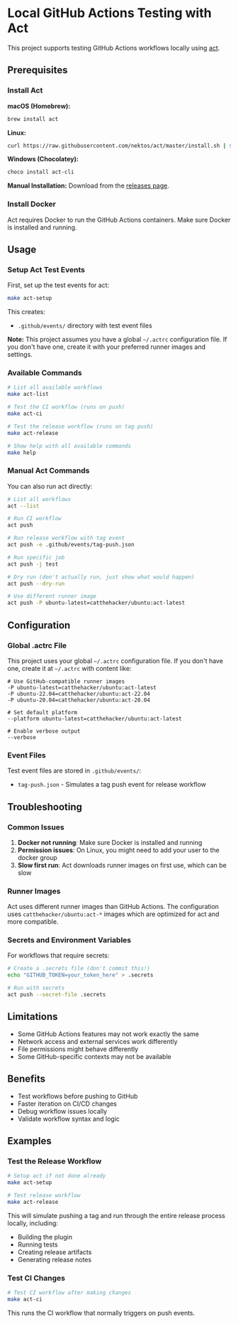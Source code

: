 # Local GitHub Actions Testing with Act

This project supports testing GitHub Actions workflows locally using [act](https://github.com/nektos/act).

## Prerequisites

### Install Act

**macOS (Homebrew):**
```bash
brew install act
```

**Linux:**
```bash
curl https://raw.githubusercontent.com/nektos/act/master/install.sh | sudo bash
```

**Windows (Chocolatey):**
```powershell
choco install act-cli
```

**Manual Installation:**
Download from the [releases page](https://github.com/nektos/act/releases).

### Install Docker

Act requires Docker to run the GitHub Actions containers. Make sure Docker is installed and running.

## Usage

### Setup Act Test Events

First, set up the test events for act:

```bash
make act-setup
```

This creates:
- `.github/events/` directory with test event files

**Note:** This project assumes you have a global `~/.actrc` configuration file. If you don't have one, create it with your preferred runner images and settings.

### Available Commands

```bash
# List all available workflows
make act-list

# Test the CI workflow (runs on push)
make act-ci

# Test the release workflow (runs on tag push)
make act-release

# Show help with all available commands
make help
```

### Manual Act Commands

You can also run act directly:

```bash
# List all workflows
act --list

# Run CI workflow
act push

# Run release workflow with tag event
act push -e .github/events/tag-push.json

# Run specific job
act push -j test

# Dry run (don't actually run, just show what would happen)
act push --dry-run

# Use different runner image
act push -P ubuntu-latest=catthehacker/ubuntu:act-latest
```

## Configuration

### Global .actrc File

This project uses your global `~/.actrc` configuration file. If you don't have one, create it at `~/.actrc` with content like:

```
# Use GitHub-compatible runner images
-P ubuntu-latest=catthehacker/ubuntu:act-latest
-P ubuntu-22.04=catthehacker/ubuntu:act-22.04
-P ubuntu-20.04=catthehacker/ubuntu:act-20.04

# Set default platform
--platform ubuntu-latest=catthehacker/ubuntu:act-latest

# Enable verbose output
--verbose
```

### Event Files

Test event files are stored in `.github/events/`:
- `tag-push.json` - Simulates a tag push event for release workflow

## Troubleshooting

### Common Issues

1. **Docker not running**: Make sure Docker is installed and running
2. **Permission issues**: On Linux, you might need to add your user to the docker group
3. **Slow first run**: Act downloads runner images on first use, which can be slow

### Runner Images

Act uses different runner images than GitHub Actions. The configuration uses `catthehacker/ubuntu:act-*` images which are optimized for act and more compatible.

### Secrets and Environment Variables

For workflows that require secrets:

```bash
# Create a .secrets file (don't commit this!)
echo "GITHUB_TOKEN=your_token_here" > .secrets

# Run with secrets
act push --secret-file .secrets
```

## Limitations

- Some GitHub Actions features may not work exactly the same
- Network access and external services work differently
- File permissions might behave differently
- Some GitHub-specific contexts may not be available

## Benefits

- Test workflows before pushing to GitHub
- Faster iteration on CI/CD changes
- Debug workflow issues locally
- Validate workflow syntax and logic

## Examples

### Test the Release Workflow

```bash
# Setup act if not done already
make act-setup

# Test release workflow
make act-release
```

This will simulate pushing a tag and run through the entire release process locally, including:
- Building the plugin
- Running tests
- Creating release artifacts
- Generating release notes

### Test CI Changes

```bash
# Test CI workflow after making changes
make act-ci
```

This runs the CI workflow that normally triggers on push events.
